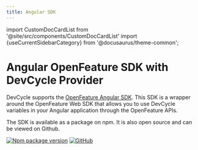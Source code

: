 ```yaml
---
title: Angular SDK
---
```


import CustomDocCardList from '@site/src/components/CustomDocCardList'
import {useCurrentSidebarCategory} from '@docusaurus/theme-common';

# Angular OpenFeature SDK with DevCycle Provider

DevCycle supports the [OpenFeature Angular SDK](https://openfeature.dev/docs/reference/technologies/client/web/angular). This SDK is a wrapper around the OpenFeature Web SDK that allows you to use DevCycle variables in your Angular application through the OpenFeature APIs.

<CustomDocCardList items={useCurrentSidebarCategory().items} columnWidth={6} />

The SDK is available as a package on npm. It is also open source and can be viewed on Github.

[![Npm package version](https://badgen.net/npm/v/@devcycle/openfeature-angular-provider)](https://www.npmjs.com/package/@devcycle/openfeature-angular-provider)
[![GitHub](https://img.shields.io/github/stars/devcyclehq/js-sdks.svg?style=social&label=Star&maxAge=2592000)](https://github.com/devcyclehq/js-sdks)

